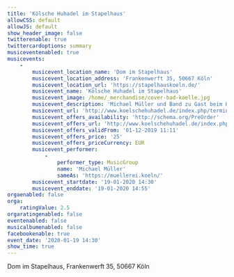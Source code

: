 ```yaml
---
title: 'Kölsche Huhadel im Stapelhaus'
allowCSS: default
allowJS: default
show_header_image: false
twitterenable: true
twittercardoptions: summary
musiceventenabled: true
musicevents:
    -
        musicevent_location_name: 'Dom im Stapelhaus'
        musicevent_location_address: 'Frankenwerft 35, 50667 Köln'
        musicevent_location_url: 'https://stapelhauskoeln.de/'
        musicevent_name: 'Kölsche Huhadel im Stapelhaus'
        musicevent_image: /home/_merchandise/cover-bad-koelle.jpg
        musicevent_description: 'Michael Müller und Band zu Gast beim Kölschen Huhadel'
        musicevent_url: 'http://www.koelschehuhadel.de/index.php/termine/'
        musicevent_offers_availability: 'http://schema.org/PreOrder'
        musicevent_offers_url: 'http://www.koelschehuhadel.de/index.php/veranstaltungen/'
        musicevent_offers_validFrom: '01-12-2019 11:11'
        musicevent_offers_price: '25'
        musicevent_offers_priceCurrency: EUR
        musicevent_performer:
            -
                performer_type: MusicGroup
                name: 'Michael Müller'
                sameAs: 'https://muellerei.koeln/'
        musicevent_startdate: '19-01-2020 14:30'
        musicevent_enddate: '19-01-2020 14:55'
orgaenabled: false
orga:
    ratingValue: 2.5
orgaratingenabled: false
eventenabled: false
musicalbumenabled: false
facebookenable: true
event_date: '2020-01-19 14:30'
show_time: true
---
```


Dom im Stapelhaus, Frankenwerft 35, 50667 Köln
